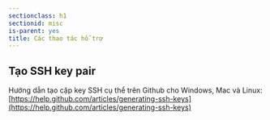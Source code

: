 ```yaml
---
sectionclass: h1
sectionid: misc
is-parent: yes
title: Các thao tác hỗ trợ
---
```


## Tạo SSH key pair

Hướng dẫn tạo cặp key SSH cụ thể trên Github cho Windows, Mac và Linux:
[https://help.github.com/articles/generating-ssh-keys](https://help.github.com/articles/generating-ssh-keys)

